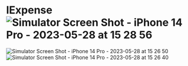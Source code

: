 # IExpense![Simulator Screen Shot - iPhone 14 Pro - 2023-05-28 at 15 28 56](https://github.com/olagookundavid/IExpense/assets/63510672/714ded99-e6a6-4542-9539-fa59c18595b9)
![Simulator Screen Shot - iPhone 14 Pro - 2023-05-28 at 15 26 50](https://github.com/olagookundavid/IExpense/assets/63510672/45c25dd2-d775-4d5e-b440-5e830eaae3b4)
![Simulator Screen Shot - iPhone 14 Pro - 2023-05-28 at 15 26 40](https://github.com/olagookundavid/IExpense/assets/63510672/9ae08107-c9a6-48af-9781-bef5f089eb9c)
